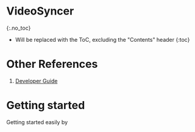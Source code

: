 # VideoSyncer
{:.no_toc}

* Will be replaced with the ToC, excluding the "Contents" header
{:toc}

# Other References
1. [Developer Guide](developer.html)

# Getting started
Getting started easily by